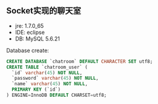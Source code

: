Socket实现的聊天室
-----
* jre: 1.7.0_65
* IDE: eclipse
* DB: MySQL 5.6.21

Database create:
```sql
CREATE DATABASE `chatroom` DEFAULT CHARACTER SET utf8;
CREATE TABLE `chatroom_user` (
  `id` varchar(45) NOT NULL,
  `password` varchar(45) NOT NULL,
  `name` varchar(45) NOT NULL,
  PRIMARY KEY (`id`)
) ENGINE=InnoDB DEFAULT CHARSET=utf8;
